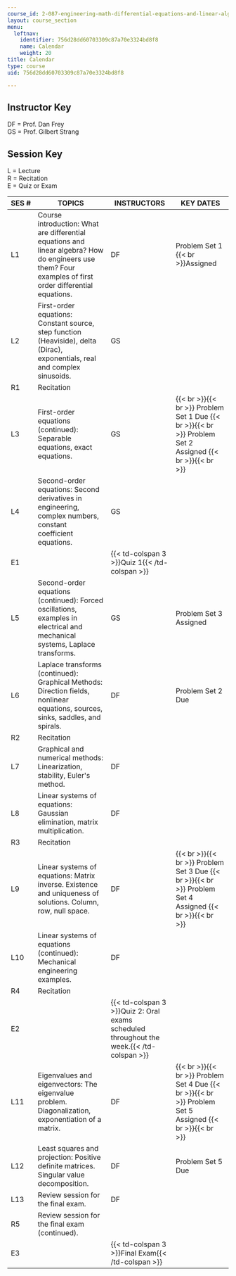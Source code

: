 ```yaml
---
course_id: 2-087-engineering-math-differential-equations-and-linear-algebra-fall-2014
layout: course_section
menu:
  leftnav:
    identifier: 756d28dd60703309c87a70e3324bd8f8
    name: Calendar
    weight: 20
title: Calendar
type: course
uid: 756d28dd60703309c87a70e3324bd8f8

---
```


Instructor Key
--------------

DF = Prof. Dan Frey  
GS = Prof. Gilbert Strang

Session Key
-----------

L = Lecture  
R = Recitation  
E = Quiz or Exam

| SES # | TOPICS | INSTRUCTORS | KEY DATES |
| --- | --- | --- | --- |
| L1 | Course introduction: What are differential equations and linear algebra? How do engineers use them? Four examples of first order differential equations. | DF | Problem Set 1  {{< br >}}Assigned |
| L2 | First-order equations: Constant source, step function (Heaviside), delta (Dirac), exponentials, real and complex sinusoids. | GS | &nbsp; |
| R1 | Recitation | &nbsp; |
| L3 | First-order equations (continued): Separable equations, exact equations. | GS |  {{< br >}}{{< br >}} Problem Set 1 Due {{< br >}}{{< br >}} Problem Set 2 Assigned {{< br >}}{{< br >}}  |
| L4 | Second-order equations: Second derivatives in engineering, complex numbers, constant coefficient equations. | GS | &nbsp; |
| E1 || {{< td-colspan 3 >}}Quiz 1{{< /td-colspan >}} |||
| L5 | Second-order equations (continued): Forced oscillations, examples in electrical and mechanical systems, Laplace transforms. | GS | Problem Set 3 Assigned |
| L6 | Laplace transforms (continued): Graphical Methods: Direction fields, nonlinear equations, sources, sinks, saddles, and spirals. | DF | Problem Set 2 Due |
| R2 | Recitation | &nbsp; |
| L7 | Graphical and numerical methods: Linearization, stability, Euler's method. | DF | &nbsp; |
| L8 | Linear systems of equations: Gaussian elimination, matrix multiplication. | DF | &nbsp; |
| R3 | Recitation | &nbsp; |
| L9 | Linear systems of equations: Matrix inverse. Existence and uniqueness of solutions. Column, row, null space. | DF |  {{< br >}}{{< br >}} Problem Set 3 Due {{< br >}}{{< br >}} Problem Set 4 Assigned {{< br >}}{{< br >}}  |
| L10 | Linear systems of equations (continued): Mechanical engineering examples. | DF | &nbsp; |
| R4 | Recitation | &nbsp; |
| E2 || {{< td-colspan 3 >}}Quiz 2: Oral exams scheduled throughout the week.{{< /td-colspan >}} |||
| L11 | Eigenvalues and eigenvectors: The eigenvalue problem. Diagonalization, exponentiation of a matrix. | DF |  {{< br >}}{{< br >}} Problem Set 4 Due {{< br >}}{{< br >}} Problem Set 5 Assigned {{< br >}}{{< br >}}  |
| L12 | Least squares and projection: Positive definite matrices. Singular value decomposition. | DF | Problem Set 5 Due |
| L13 | Review session for the final exam. | DF | &nbsp; |
| R5 | Review session for the final exam (continued). | &nbsp; |
| E3 || {{< td-colspan 3 >}}Final Exam{{< /td-colspan >}} ||